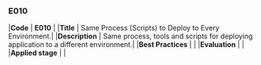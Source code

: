 ### E010

|**Code**           | **E010** |
|**Title**          | Same Process (Scripts) to Deploy to Every Environment.|
|**Description**    | Same process, tools and scripts for deploying application to a different environment.|
|**Best Practices** | |
|**Evaluation**     | |
|**Applied stage**  | |
